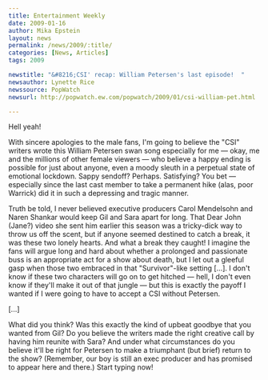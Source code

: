```yaml
---
title: Entertainment Weekly
date: 2009-01-16
author: Mika Epstein
layout: news
permalink: /news/2009/:title/
categories: [News, Articles]
tags: 2009

newstitle: "&#8216;CSI' recap: William Petersen's last episode!  "
newsauthor: Lynette Rice  
newssource: PopWatch
newsurl: http://popwatch.ew.com/popwatch/2009/01/csi-william-pet.html  

---
```


Hell yeah!

With sincere apologies to the male fans, I'm going to believe the "CSI" writers wrote this William Petersen swan song especially for me &#8212; okay, me and the millions of other female viewers &#8212; who believe a happy ending is possible for just about anyone, even a moody sleuth in a perpetual state of emotional lockdown. Sappy sendoff? Perhaps. Satisfying? You bet &#8212; especially since the last cast member to take a permanent hike (alas, poor Warrick) did it in such a depressing and tragic manner.

Truth be told, I never believed executive producers Carol Mendelsohn and Naren Shankar would keep Gil and Sara apart for long. That Dear John (Jane?) video she sent him earlier this season was a tricky-dick way to throw us off the scent, but if anyone seemed destined to catch a break, it was these two lonely hearts. And what a break they caught! I imagine the fans will argue long and hard about whether a prolonged and passionate buss is an appropriate act for a show about death, but I let out a gleeful gasp when those two embraced in that "Survivor"-like setting [...]. I don't know if these two characters will go on to get hitched &#8212; hell, I don't even know if they'll make it out of that jungle &#8212; but this is exactly the payoff I wanted if I were going to have to accept a CSI without Petersen.

[...]

What did you think? Was this exactly the kind of upbeat goodbye that you wanted from Gil? Do you believe the writers made the right creative call by having him reunite with Sara? And under what circumstances do you believe it'll be right for Petersen to make a triumphant (but brief) return to the show? (Remember, our boy is still an exec producer and has promised to appear here and there.) Start typing now!


